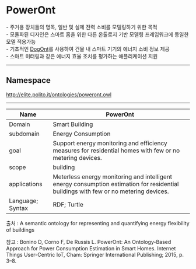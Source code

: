 # PowerOnt

&#45; 주거용 장치들의 명목, 일반 및 실제 전력 소비를 모델링하기 위한 목적<br/>
&#45; 모듈화된 디자인은 스마트 홈을 위한 다른 온톨로지 기반 모델링 프레임워크에 동일한 모델 적용가능<br/>
&#45; 기초적인 [DogOnt](DogOnt.md)를 사용하여 건물 내 스마트 기기의 에너지 소비 정보 제공 <br/>
&#45; 스마트 미터링과 같은 에너지 효율 조치를 평가하는 애플리케이션 지원

---
## Namespace

http://elite.polito.it/ontologies/poweront.owl

---

| Name             | PowerOnt                                                                                                 |
| ---------------- | -------------------------------------------------------------------------------------------------------- |
| Domain           | Smart Building                                                                                           |
| subdomain        | Energy Consumption                                                                                       |
| goal             | Support energy monitoring and efficiency measures for residential homes with few or no metering devices. |
| scope            | building                                                                                                 |
| applications     | Meterless energy monitoring and intelligent energy consumption estimation for residential buildings with few or no metering devices.                                                                                                         |
| Language; Syntax | RDF; Turtle                                                                                                         |

출처 :  A semantic ontology for representing and quantifying energy flexibility of buildings

참고 : Bonino D, Corno F, De Russis L. PowerOnt: An Ontology-Based Approach for Power Consumption Estimation in Smart Homes. Internet Things User-Centric IoT, Cham: Springer International Publishing; 2015, p. 3–8.

